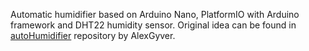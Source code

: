 Automatic humidifier based on Arduino Nano, PlatformIO with Arduino framework and DHT22 humidity sensor. Original idea can be found in [autoHumidifier](https://github.com/AlexGyver/autoHumidifier) repository by AlexGyver.
